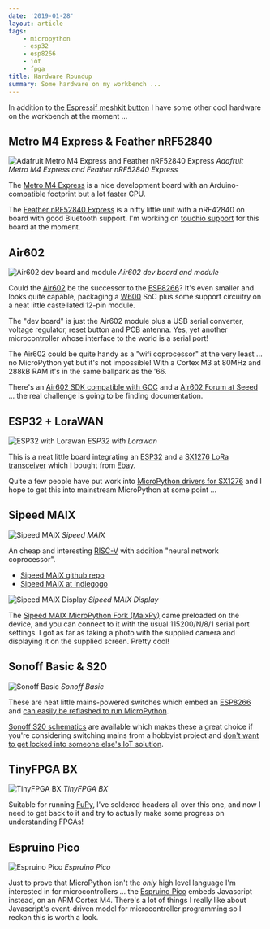 ```yaml
---
date: '2019-01-28'
layout: article
tags:
    - micropython
    - esp32
    - esp8266
    - iot
    - fpga
title: Hardware Roundup
summary: Some hardware on my workbench ...
---
```


In addition to [the Espressif meshkit button](/art/esp32-meshkit-button-micropython)
I have some other cool hardware on the workbench at the moment ...

## Metro M4 Express & Feather nRF52840

![Adafruit Metro M4 Express and Feather nRF52840 Express](img/adafruit.jpg)
*Adafruit Metro M4 Express and Feather nRF52840 Express*

The [Metro M4 Express](https://www.adafruit.com/product/3382)
is a nice development board with an Arduino-compatible footprint but a lot faster CPU.  

The [Feather nRF52840 Express](https://www.adafruit.com/product/4062) is a nifty little unit with a nRF42840 on board with good
Bluetooth support. I'm working on [touchio support](https://github.com/adafruit/circuitpython/issues/1048)
for this board at the moment.

## Air602

![Air602 dev board and module](img/air602.jpg)
*Air602 dev board and module*

Could the [Air602](https://www.seeedstudio.com/Air602-WiFi-Module-p-3139.html) be the successor to the [ESP8266](/tag/esp8266/)?  It's even smaller and looks quite capable, packaging a 
[W600](http://www.winnermicro.com/en/html/1/156/158/497.html) SoC plus some support
circuitry on a neat little castellated 12-pin module.

The "dev board" is just the Air602 module plus a USB serial converter, voltage
regulator, reset button and PCB antenna.  Yes, yet another microcontroller whose interface
to the world is a serial port!

The Air602 could be quite handy as a "wifi coprocessor" at the very least ... no MicroPython
yet but it's not impossible!  With a Cortex M3 at 80MHz and 288kB RAM it's in the same
ballpark as the '66.

There's an [Air602 SDK compatible with GCC](https://yoursunny.com/t/2018/Air602-blink/)
and a [Air602 Forum at Seeed](https://forum.seeedstudio.com/viewforum.php?f=106&sid=1152bf0b77e4b5248367936ebb01c1ba) ... the real challenge is going to be finding documentation.

## ESP32 + LoraWAN

![ESP32 with Lorawan](img/lorawan.jpg)
*ESP32 with Lorawan*

This is a neat little board integrating an [ESP32](/tag/esp32/) and a
[SX1276 LoRa transceiver](https://www.semtech.com/products/wireless-rf/lora-transceivers/sx1276) 
which I bought from [Ebay](https://www.ebay.com.au/sch/i.html?_nkw=esp32+sx1276).

Quite a few people have put work into [MicroPython drivers for SX1276](https://www.google.com/search?client=ubuntu&channel=fs&q=micropython+sx1276)
and I hope to get this into mainstream MicroPython at some point ...

## Sipeed MAIX

![Sipeed MAIX](img/sipeed-maix.jpg)
*Sipeed MAIX*

An cheap and interesting [RISC-V](https://riscv.org/) with addition "neural network coprocessor".

* [Sipeed MAIX github repo](https://github.com/sipeed/MaixPy)
* [Sipeed MAIX at Indiegogo](https://www.indiegogo.com/projects/sipeed-maix-the-world-first-risc-v-64-ai-module#/)

![Sipeed MAIX Display](img/sipeed-maix-display.jpg)
*Sipeed MAIX Display*

The [Sipeed MAIX MicroPython Fork (MaixPy)](https://github.com/sipeed/MaixPy) came preloaded on
the device, and you can connect to it with the usual 115200/N/8/1 serial port settings.
I got as far as taking a photo with the supplied camera and displaying it on the supplied
screen.  Pretty cool!

## Sonoff Basic & S20

![Sonoff Basic](img/sonoff-basic.jpg)
*Sonoff Basic*

These are neat little mains-powered switches which embed an [ESP8266](/tag/esp8266/) and
[can easily be reflashed to run MicroPython](https://medium.com/cloud4rpi/getting-micropython-on-a-sonoff-smart-switch-1df6c071720a).

[Sonoff S20 schematics](https://www.itead.cc/wiki/S20_Smart_Socket) are available which makes these
a great choice if you're considering switching mains from a hobbyist project and
[don't want to get locked into someone else's IoT solution](/art/the-internet-of-not-shit-things/).

## TinyFPGA BX

![TinyFPGA BX](img/tinyfpga-bx.jpg)
*TinyFPGA BX*

Suitable for running [FuPy](https://nick.zoic.org/art/fupy-micropython-for-fpga/), I've soldered 
headers all over this one, and now I need to get back to it and try to actually make some progress
on understanding FPGAs!

## Espruino Pico

![Espruino Pico](img/espruino-pico.jpg)
*Espruino Pico*

Just to prove that MicroPython isn't the *only* high level language I'm interested in for
microcontrollers ... the [Espruino Pico](http://www.espruino.com/Pico) embeds Javascript instead,
on an ARM Cortex M4.  There's a lot of things I really like about Javascript's event-driven 
model for microcontroller programming so I reckon this is worth a look.


